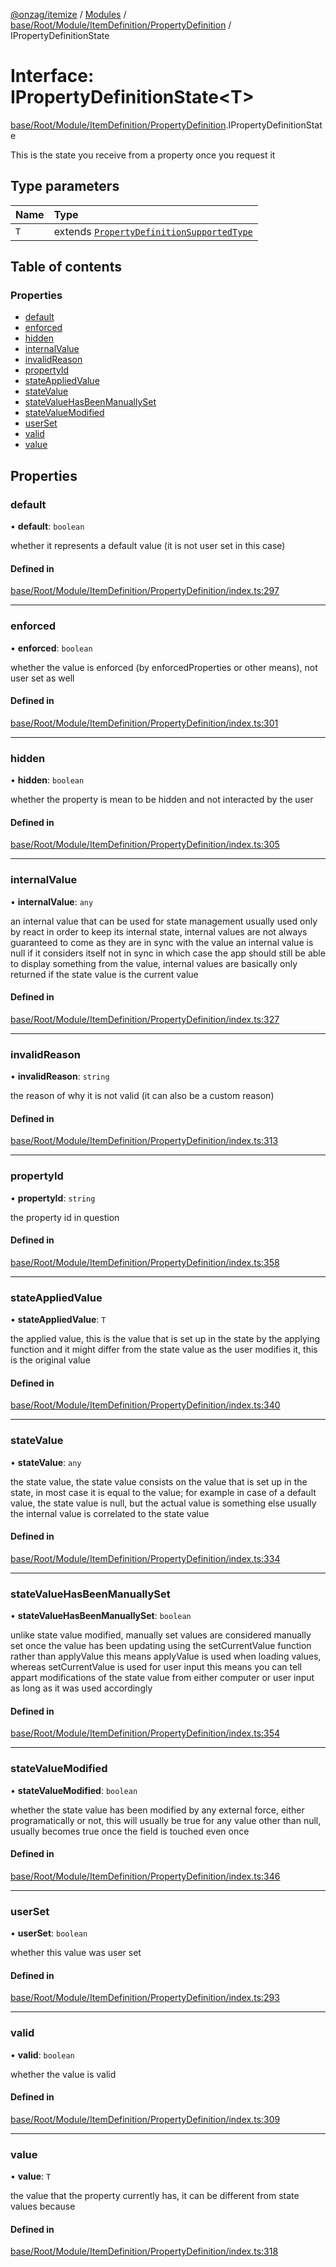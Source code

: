 [@onzag/itemize](../README.md) / [Modules](../modules.md) / [base/Root/Module/ItemDefinition/PropertyDefinition](../modules/base_Root_Module_ItemDefinition_PropertyDefinition.md) / IPropertyDefinitionState

# Interface: IPropertyDefinitionState<T\>

[base/Root/Module/ItemDefinition/PropertyDefinition](../modules/base_Root_Module_ItemDefinition_PropertyDefinition.md).IPropertyDefinitionState

This is the state you receive from a property once you request it

## Type parameters

| Name | Type |
| :------ | :------ |
| `T` | extends [`PropertyDefinitionSupportedType`](../modules/base_Root_Module_ItemDefinition_PropertyDefinition_types.md#propertydefinitionsupportedtype) |

## Table of contents

### Properties

- [default](base_Root_Module_ItemDefinition_PropertyDefinition.IPropertyDefinitionState.md#default)
- [enforced](base_Root_Module_ItemDefinition_PropertyDefinition.IPropertyDefinitionState.md#enforced)
- [hidden](base_Root_Module_ItemDefinition_PropertyDefinition.IPropertyDefinitionState.md#hidden)
- [internalValue](base_Root_Module_ItemDefinition_PropertyDefinition.IPropertyDefinitionState.md#internalvalue)
- [invalidReason](base_Root_Module_ItemDefinition_PropertyDefinition.IPropertyDefinitionState.md#invalidreason)
- [propertyId](base_Root_Module_ItemDefinition_PropertyDefinition.IPropertyDefinitionState.md#propertyid)
- [stateAppliedValue](base_Root_Module_ItemDefinition_PropertyDefinition.IPropertyDefinitionState.md#stateappliedvalue)
- [stateValue](base_Root_Module_ItemDefinition_PropertyDefinition.IPropertyDefinitionState.md#statevalue)
- [stateValueHasBeenManuallySet](base_Root_Module_ItemDefinition_PropertyDefinition.IPropertyDefinitionState.md#statevaluehasbeenmanuallyset)
- [stateValueModified](base_Root_Module_ItemDefinition_PropertyDefinition.IPropertyDefinitionState.md#statevaluemodified)
- [userSet](base_Root_Module_ItemDefinition_PropertyDefinition.IPropertyDefinitionState.md#userset)
- [valid](base_Root_Module_ItemDefinition_PropertyDefinition.IPropertyDefinitionState.md#valid)
- [value](base_Root_Module_ItemDefinition_PropertyDefinition.IPropertyDefinitionState.md#value)

## Properties

### default

• **default**: `boolean`

whether it represents a default value (it is not user set in this case)

#### Defined in

[base/Root/Module/ItemDefinition/PropertyDefinition/index.ts:297](https://github.com/onzag/itemize/blob/a24376ed/base/Root/Module/ItemDefinition/PropertyDefinition/index.ts#L297)

___

### enforced

• **enforced**: `boolean`

whether the value is enforced (by enforcedProperties or other means), not user set as well

#### Defined in

[base/Root/Module/ItemDefinition/PropertyDefinition/index.ts:301](https://github.com/onzag/itemize/blob/a24376ed/base/Root/Module/ItemDefinition/PropertyDefinition/index.ts#L301)

___

### hidden

• **hidden**: `boolean`

whether the property is mean to be hidden and not interacted by the user

#### Defined in

[base/Root/Module/ItemDefinition/PropertyDefinition/index.ts:305](https://github.com/onzag/itemize/blob/a24376ed/base/Root/Module/ItemDefinition/PropertyDefinition/index.ts#L305)

___

### internalValue

• **internalValue**: `any`

an internal value that can be used for state management
usually used only by react in order to keep its internal state, internal
values are not always guaranteed to come as they are in sync with the value
an internal value is null if it considers itself not in sync in which case
the app should still be able to display something from the value, internal values
are basically only returned if the state value is the current value

#### Defined in

[base/Root/Module/ItemDefinition/PropertyDefinition/index.ts:327](https://github.com/onzag/itemize/blob/a24376ed/base/Root/Module/ItemDefinition/PropertyDefinition/index.ts#L327)

___

### invalidReason

• **invalidReason**: `string`

the reason of why it is not valid (it can also be a custom reason)

#### Defined in

[base/Root/Module/ItemDefinition/PropertyDefinition/index.ts:313](https://github.com/onzag/itemize/blob/a24376ed/base/Root/Module/ItemDefinition/PropertyDefinition/index.ts#L313)

___

### propertyId

• **propertyId**: `string`

the property id in question

#### Defined in

[base/Root/Module/ItemDefinition/PropertyDefinition/index.ts:358](https://github.com/onzag/itemize/blob/a24376ed/base/Root/Module/ItemDefinition/PropertyDefinition/index.ts#L358)

___

### stateAppliedValue

• **stateAppliedValue**: `T`

the applied value, this is the value that is set up in the state by the applying
function and it might differ from the state value as the user modifies it, this is
the original value

#### Defined in

[base/Root/Module/ItemDefinition/PropertyDefinition/index.ts:340](https://github.com/onzag/itemize/blob/a24376ed/base/Root/Module/ItemDefinition/PropertyDefinition/index.ts#L340)

___

### stateValue

• **stateValue**: `any`

the state value, the state value consists on the value that is set up
in the state, in most case it is equal to the value; for example in case of
a default value, the state value is null, but the actual value is something else
usually the internal value is correlated to the state value

#### Defined in

[base/Root/Module/ItemDefinition/PropertyDefinition/index.ts:334](https://github.com/onzag/itemize/blob/a24376ed/base/Root/Module/ItemDefinition/PropertyDefinition/index.ts#L334)

___

### stateValueHasBeenManuallySet

• **stateValueHasBeenManuallySet**: `boolean`

unlike state value modified, manually set values are considered manually set once the
value has been updating using the setCurrentValue function rather than applyValue this means
applyValue is used when loading values, whereas setCurrentValue is used for user input
this means you can tell appart modifications of the state value from either computer
or user input as long as it was used accordingly

#### Defined in

[base/Root/Module/ItemDefinition/PropertyDefinition/index.ts:354](https://github.com/onzag/itemize/blob/a24376ed/base/Root/Module/ItemDefinition/PropertyDefinition/index.ts#L354)

___

### stateValueModified

• **stateValueModified**: `boolean`

whether the state value has been modified by any external force, either programatically
or not, this will usually be true for any value other than null, usually becomes true
once the field is touched even once

#### Defined in

[base/Root/Module/ItemDefinition/PropertyDefinition/index.ts:346](https://github.com/onzag/itemize/blob/a24376ed/base/Root/Module/ItemDefinition/PropertyDefinition/index.ts#L346)

___

### userSet

• **userSet**: `boolean`

whether this value was user set

#### Defined in

[base/Root/Module/ItemDefinition/PropertyDefinition/index.ts:293](https://github.com/onzag/itemize/blob/a24376ed/base/Root/Module/ItemDefinition/PropertyDefinition/index.ts#L293)

___

### valid

• **valid**: `boolean`

whether the value is valid

#### Defined in

[base/Root/Module/ItemDefinition/PropertyDefinition/index.ts:309](https://github.com/onzag/itemize/blob/a24376ed/base/Root/Module/ItemDefinition/PropertyDefinition/index.ts#L309)

___

### value

• **value**: `T`

the value that the property currently has, it can be different from state
values because

#### Defined in

[base/Root/Module/ItemDefinition/PropertyDefinition/index.ts:318](https://github.com/onzag/itemize/blob/a24376ed/base/Root/Module/ItemDefinition/PropertyDefinition/index.ts#L318)
